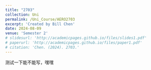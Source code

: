 ```yaml
---
title: "2703"
collection: Uni
permalink: /Uni_Course/AERO2703
excerpt: 'Created by Bill Chen'
date: 2024-08-09
venue: 'Semester 2'
# slidesurl: 'http://academicpages.github.io/files/slides1.pdf'
# paperurl: 'http://academicpages.github.io/files/paper1.pdf'
# citation: 'Chen. (2024). 2703.'
---
```


测试一下能不能写，嘿嘿

